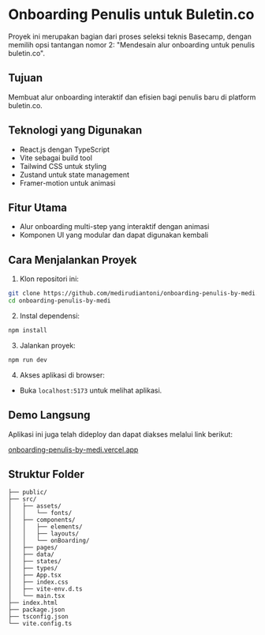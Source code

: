 # Onboarding Penulis untuk Buletin.co

Proyek ini merupakan bagian dari proses seleksi teknis Basecamp, dengan memilih opsi tantangan nomor 2: "Mendesain alur onboarding untuk penulis buletin.co".

## Tujuan

Membuat alur onboarding interaktif dan efisien bagi penulis baru di platform buletin.co.

## Teknologi yang Digunakan

- React.js dengan TypeScript
- Vite sebagai build tool
- Tailwind CSS untuk styling
- Zustand untuk state management
- Framer-motion untuk animasi

## Fitur Utama

- Alur onboarding multi-step yang interaktif dengan animasi
- Komponen UI yang modular dan dapat digunakan kembali

## Cara Menjalankan Proyek

1. Klon repositori ini:
```bash
git clone https://github.com/medirudiantoni/onboarding-penulis-by-medi.git
cd onboarding-penulis-by-medi
```

2. Instal dependensi:
```bash
npm install
```

3. Jalankan proyek:
```bash
npm run dev
```

4. Akses aplikasi di browser:
- Buka `localhost:5173` untuk melihat aplikasi.

## Demo Langsung

Aplikasi ini juga telah dideploy dan dapat diakses melalui link berikut:

[onboarding-penulis-by-medi.vercel.app](https://onboarding-penulis-by-medi.vercel.app/)

## Struktur Folder
```
├── public/
├── src/
│   ├── assets/
│   │   └── fonts/
│   ├── components/
│   │   ├── elements/
│   │   ├── layouts/
│   │   └── onBoarding/
│   ├── pages/
│   ├── data/
│   ├── states/
│   ├── types/
│   ├── App.tsx
│   ├── index.css
│   ├── vite-env.d.ts
│   └── main.tsx
├── index.html
├── package.json
├── tsconfig.json
└── vite.config.ts
```
